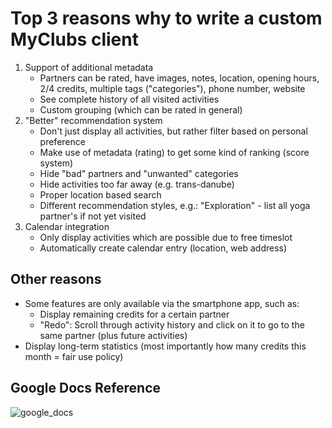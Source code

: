 # Top 3 reasons why to write a custom MyClubs client

1. Support of additional metadata
    * Partners can be rated, have images, notes, location, opening hours, 2/4 credits, multiple tags ("categories"), phone number, website
    * See complete history of all visited activities
    * Custom grouping (which can be rated in general)
1. "Better" recommendation system
    * Don't just display all activities, but rather filter based on personal preference
    * Make use of metadata (rating) to get some kind of ranking (score system)
    * Hide "bad" partners and "unwanted" categories
    * Hide activities too far away (e.g. trans-danube)
    * Proper location based search
    * Different recommendation styles, e.g.: "Exploration" - list all yoga partner's if not yet visited
1. Calendar integration
    * Only display activities which are possible due to free timeslot
    * Automatically create calendar entry (location, web address)

## Other reasons

* Some features are only available via the smartphone app, such as:
    * Display remaining credits for a certain partner
    * "Redo": Scroll through activity history and click on it to go to the same partner (plus future activities) 
* Display long-term statistics (most importantly how many credits this month = fair use policy)

## Google Docs Reference

![google_docs](https://github.com/christophpickl/UltimateKotlinWorkshop/blob/master/doc/img/google_docs.png "Google Docs")

